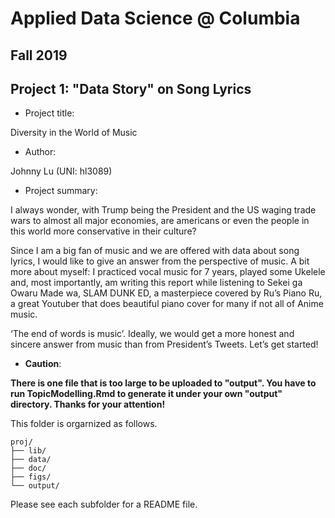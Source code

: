 # Applied Data Science @ Columbia
## Fall 2019
## Project 1: "Data Story" on Song Lyrics

+ Project title: 

Diversity in the World of Music

+ Author:

Johnny Lu (UNI: hl3089)

+ Project summary: 

I always wonder, with Trump being the President and the US waging trade wars to almost all major economies, are americans or even the people in this world more conservative in their culture?

Since I am a big fan of music and we are offered with data about song lyrics, I would like to give an answer from the perspective of music. A bit more about myself: I practiced vocal music for 7 years, played some Ukelele and, most importantly, am writing this report while listening to Sekei ga Owaru Made wa, SLAM DUNK ED, a masterpiece covered by Ru’s Piano Ru, a great Youtuber that does beautiful piano cover for many if not all of Anime music.

‘The end of words is music’. Ideally, we would get a more honest and sincere answer from music than from President’s Tweets. Let’s get started!

+ __Caution__: 

__There is one file that is too large to be uploaded to "output". You have to run TopicModelling.Rmd to generate it under your own "output" directory. Thanks for your attention!__


This folder is orgarnized as follows.

```
proj/
├── lib/
├── data/
├── doc/
├── figs/
└── output/
```

Please see each subfolder for a README file.
